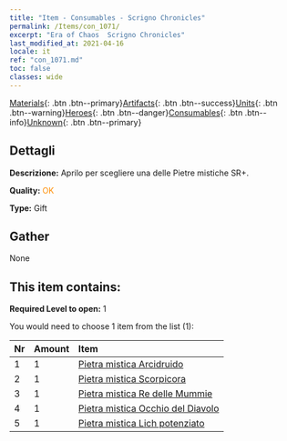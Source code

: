 ```yaml
---
title: "Item - Consumables - Scrigno Chronicles"
permalink: /Items/con_1071/
excerpt: "Era of Chaos  Scrigno Chronicles"
last_modified_at: 2021-04-16
locale: it
ref: "con_1071.md"
toc: false
classes: wide
---
```

 [Materials](/it/Items/){: .btn .btn--primary}[Artifacts](/it/Items/Artifacts/){: .btn .btn--success}[Units](/it/Items/Units/){: .btn .btn--warning}[Heroes](/it/Items/Heroes/){: .btn .btn--danger}[Consumables](/it/Items/Consumables/){: .btn .btn--info}[Unknown](/it/Items/Unknown/){: .btn .btn--primary}

## Dettagli
 **Descrizione:** Aprilo per scegliere una delle Pietre mistiche SR+.

 **Quality:** <span style="color: #FF8C00">OK</span>

 **Type:** Gift

## Gather

  None

## This item contains:

 **Required Level to open:** 1

 You would need to choose 1 item from the list (1):

  | Nr | Amount |     Item    |
  |:---|:-------|:------------|
  | 1 | 1 | [Pietra mistica Arcidruido](/it/Items/unt_296/) |  | 
  | 2 | 1 | [Pietra mistica Scorpicora](/it/Items/unt_333/) |  | 
  | 3 | 1 | [Pietra mistica Re delle Mummie](/it/Items/unt_304/) |  | 
  | 4 | 1 | [Pietra mistica Occhio del Diavolo](/it/Items/unt_330/) |  | 
  | 5 | 1 | [Pietra mistica Lich potenziato](/it/Items/unt_301/) |  | 

